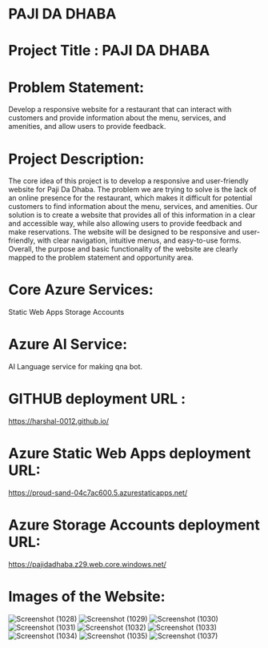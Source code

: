 # PAJI DA DHABA 

# Project Title : PAJI DA DHABA

# Problem Statement: 
Develop a responsive website for a restaurant that can interact with customers and provide information about the menu, services, and amenities, and allow users to provide feedback.

# Project Description:
The core idea of this project is to develop a responsive and user-friendly website for Paji Da Dhaba. The problem we are trying to solve is the lack of an online presence for the restaurant, which makes it difficult for potential customers to find information about the menu, services, and amenities. Our solution is to create a website that provides all of this information in a clear and accessible way, while also allowing users to provide feedback and make reservations. The website will be designed to be responsive and user-friendly, with clear navigation, intuitive menus, and easy-to-use forms. Overall, the purpose and basic functionality of the website are clearly mapped to the problem statement and opportunity area.



# Core Azure Services:
Static Web Apps
Storage Accounts

# Azure AI Service:
AI Language service for making qna bot.


# GITHUB deployment URL :
https://harshal-0012.github.io/

# Azure Static Web Apps deployment URL:
https://proud-sand-04c7ac600.5.azurestaticapps.net/

# Azure Storage Accounts deployment URL:
https://pajidadhaba.z29.web.core.windows.net/

# Images of the Website:


![Screenshot (1028)](https://github.com/harshal-0012/harshal-0012.github.io/assets/162455686/8a39f473-4c88-4240-80b6-00dfe9539fda)
![Screenshot (1029)](https://github.com/harshal-0012/harshal-0012.github.io/assets/162455686/379758c0-2fe2-4e33-bea0-f9e1cf6d383e)
![Screenshot (1030)](https://github.com/harshal-0012/harshal-0012.github.io/assets/162455686/035570ab-19ee-41d4-aefc-a2220e03bab3)
![Screenshot (1031)](https://github.com/harshal-0012/harshal-0012.github.io/assets/162455686/5b7ad578-c650-4a6f-9747-cf18adfb857b)
![Screenshot (1032)](https://github.com/harshal-0012/harshal-0012.github.io/assets/162455686/e9336a78-93ad-438e-a206-b753472790dc)
![Screenshot (1033)](https://github.com/harshal-0012/harshal-0012.github.io/assets/162455686/681cdac0-71e1-44f9-82dd-bff887846a5c)
![Screenshot (1034)](https://github.com/harshal-0012/harshal-0012.github.io/assets/162455686/865d7310-839e-4904-b681-b2d64eff632e)
![Screenshot (1035)](https://github.com/harshal-0012/harshal-0012.github.io/assets/162455686/3481da76-c79d-4751-9f71-61bd28fbbcee)
![Screenshot (1037)](https://github.com/harshal-0012/harshal-0012.github.io/assets/162455686/8429ada7-9db9-4847-9eab-bb31bef455d6)















 
